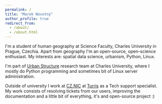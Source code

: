 ```yaml
---
permalink: /
title: "Marek Novotný"
author_profile: true
redirect_from: 
  - /about/
  - /about.html
---
```


I'm a student of human geography at Science Faculty, Charles University in
Prague, Czechia. Apart from geography I'm an open-source, open-science
enthusiast. My interests are: spatial data science, urbanism, Python, Linux.

I'm part of [Urban Structure](https://uscuni.github.io) research team at
Charles University, where I mostly do Python programming and sometimes bit of
Linux server administration.

Outside of university I work at [CZ.NIC](https://nic.cz) at
[Turris](https://turris.cz) as a Tech support specialist. My work consists of
resolving tickets from our users, improving the documentation and a little bit
of everything, it's and open-source project :)